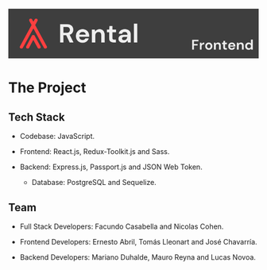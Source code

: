 ![Repository Banner, Rental App](./rental-frontend-banner.png)

# The Project

## Tech Stack

- Codebase: JavaScript.

- Frontend: React.js, Redux-Toolkit.js and Sass.

- Backend: Express.js, Passport.js and JSON Web Token.

  - Database: PostgreSQL and Sequelize.

## Team

- Full Stack Developers: Facundo Casabella and Nicolas Cohen.

- Frontend Developers: Ernesto Abril, Tomás Lleonart and José Chavarría.

- Backend Developers: Mariano Duhalde, Mauro Reyna and Lucas Novoa.